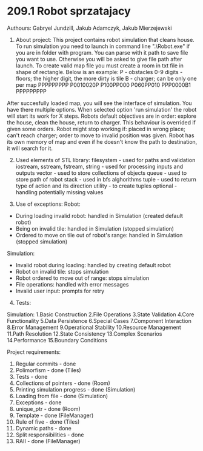 # 209.1 Robot sprzatajacy
Authours: Gabryel Jundzill, Jakub Adamczyk, Jakub Mierzejewski

1. About project:
This project contains robot simulation that cleans house. To run simulation you need to launch in command line ".\Robot.exe" if
you are in folder with program. You can parse with it path to save file you want to use. Otherwise you will be asked to give file path
after launch. To create valid map file you must create a room in txt file in shape of rectangle. Below is an example:
P - obstacles
0-9 digits - floors; the higher digit, the more dirty is tile
B - charger; can be only one per map
PPPPPPPPP
P0010020P
P100PP000
P060PP010
PPP0000B1
PPPPPPPPP

After succesfully loaded map, you will see the interface of simulation. You have there multiple options. When selected option
'run simulation' the robot will start its work for X steps. Robots default objectives are in order: explore the house, 
clean the house, return to charger. This behaviour is overrided if given some orders. Robot might stop working if: placed in
wrong place; can't reach charger; order to move to invalid position was given. Robot has its own memory of map and even if he doesn't
know the path to destination, it will search for it.

2. Used elements of STL library:
filesystem - used for paths and validation
iostream, sstream, fstream, string - used for processing inputs and outputs
vector - used to store collections of objects
queue - used to store path of robot
stack - used in bfs alghorithms
tuple - used to return type of action and its direction
utility - to create tuples 
optional - handling potentially missing values

3. Use of exceptions:
Robot:
- During loading invalid robot: handled in Simulation (created default robot)
- Being on invalid tile: handled in Simulation (stopped simulation)
- Ordered to move on tile out of robot's range: handled in Simulation (stopped simulation)

Simulation:
- Invalid robot during loading: handled by creating default robot
- Robot on invalid tile: stops simulation
- Robot ordered to move out of range: stops simulation
- File operations: handled with error messages
- Invalid user input: prompts for retry

4. Tests:

Simulation:
	1.Basic Construction
	2.File Operations
	3.State Validation
	4.Core Functionality
	5.Data Persistence
	6.Special Cases
	7.Component Interaction
	8.Error Management
	9.Operational Stability
	10.Resource Management
	11.Path Resolution
	12.State Consistency
	13.Complex Scenarios
	14.Performance
	15.Boundary Conditions






Project requirements:
1. Regular commits - done
2. Polimorfism - done (Tiles)
3. Tests - done
4. Collections of pointers - done (Room)
5. Printing simulation progress - done (Simulation)
6. Loading from file - done (Simulation)
7. Exceptions - done
8. unique_ptr - done (Room)
9. Template - done (FileManager)
10. Rule of five - done (Tiles)
11. Dynamic paths - done
12. Split responsibilities - done
13. RAII - done (FileManager)

